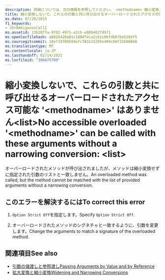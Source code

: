 ```yaml
---
description: 詳細については、次の情報を参照してください。 <methodname> 縮小変換しないで、これらの引数を指定して呼び出すことができるアクセス可能なオーバーロードされた ' <list>
title: 縮小変換しないで、これらの引数と共に呼び出せるオーバーロードされたアクセス可能な '<methodname>' はありません <list>
ms.date: 07/20/2015
f1_keywords:
- vbrAmbiguousCall2
ms.assetid: 13b20ffa-9f02-4971-a3cb-e08b402fd971
ms.openlocfilehash: a802b420a01c1894feca2c61c0bfdbb7be5104f5
ms.sourcegitcommit: 10e719780594efc781b15295e499c66f316068b8
ms.translationtype: MT
ms.contentlocale: ja-JP
ms.lasthandoff: 02/14/2021
ms.locfileid: "100475709"
---
```

# <a name="no-accessible-overloaded-methodname-can-be-called-with-these-arguments-without-a-narrowing-conversion-list"></a><span data-ttu-id="3c9ba-103">縮小変換しないで、これらの引数と共に呼び出せるオーバーロードされたアクセス可能な '\<methodname>' はありません\<list></span><span class="sxs-lookup"><span data-stu-id="3c9ba-103">No accessible overloaded '\<methodname>' can be called with these arguments without a narrowing conversion: \<list></span></span>

<span data-ttu-id="3c9ba-104">オーバーロードされたメソッドが呼び出されましたが、メソッドは縮小変換せずに指定された引数のリストと一致しません。</span><span class="sxs-lookup"><span data-stu-id="3c9ba-104">An overloaded method was called, but the method cannot be matched with the list of provided arguments without a narrowing conversion.</span></span>  
  
## <a name="to-correct-this-error"></a><span data-ttu-id="3c9ba-105">このエラーを解決するには</span><span class="sxs-lookup"><span data-stu-id="3c9ba-105">To correct this error</span></span>  
  
1. <span data-ttu-id="3c9ba-106">`Option Strict Off`を指定します。</span><span class="sxs-lookup"><span data-stu-id="3c9ba-106">Specify `Option Strict Off`.</span></span>
  
2. <span data-ttu-id="3c9ba-107">オーバーロードされたメソッドのシグネチャと一致するように、引数を変更します。</span><span class="sxs-lookup"><span data-stu-id="3c9ba-107">Change the arguments to match a signature of the overloaded method.</span></span>  
  
## <a name="see-also"></a><span data-ttu-id="3c9ba-108">関連項目</span><span class="sxs-lookup"><span data-stu-id="3c9ba-108">See also</span></span>

- [<span data-ttu-id="3c9ba-109">引数の値渡しと参照渡し</span><span class="sxs-lookup"><span data-stu-id="3c9ba-109">Passing Arguments by Value and by Reference</span></span>](../programming-guide/language-features/procedures/passing-arguments-by-value-and-by-reference.md)
- [<span data-ttu-id="3c9ba-110">拡大変換と縮小変換</span><span class="sxs-lookup"><span data-stu-id="3c9ba-110">Widening and Narrowing Conversions</span></span>](../programming-guide/language-features/data-types/widening-and-narrowing-conversions.md)
